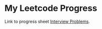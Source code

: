 # My Leetcode Progress

Link to progress sheet [Interview Problems](https://docs.google.com/spreadsheets/d/1Dxl4eEWvFQMDW4YzqGMlHBofKpWpeBWwNnDzk3ujmHU/edit#gid=0).
